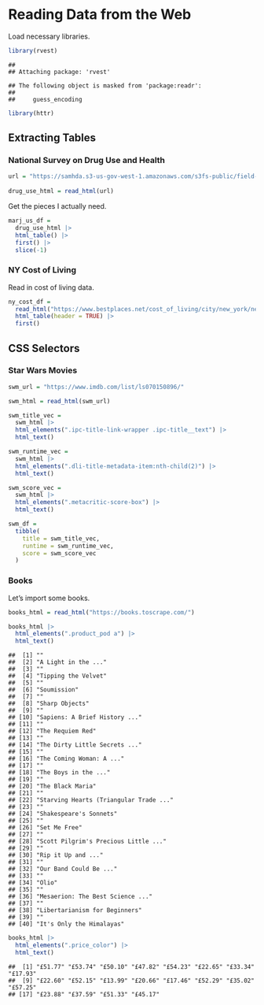 Reading Data from the Web
================

Load necessary libraries.

``` r
library(rvest)
```

    ## 
    ## Attaching package: 'rvest'

    ## The following object is masked from 'package:readr':
    ## 
    ##     guess_encoding

``` r
library(httr)
```

## Extracting Tables

### National Survey on Drug Use and Health

``` r
url = "https://samhda.s3-us-gov-west-1.amazonaws.com/s3fs-public/field-uploads/2k15StateFiles/NSDUHsaeShortTermCHG2015.htm"
  
drug_use_html = read_html(url)
```

Get the pieces I actually need.

``` r
marj_us_df = 
  drug_use_html |> 
  html_table() |> 
  first() |> 
  slice(-1)
```

### NY Cost of Living

Read in cost of living data.

``` r
ny_cost_df = 
  read_html("https://www.bestplaces.net/cost_of_living/city/new_york/new_york") |> 
  html_table(header = TRUE) |> 
  first()
```

## CSS Selectors

### Star Wars Movies

``` r
swm_url = "https://www.imdb.com/list/ls070150896/"

swm_html = read_html(swm_url)
```

``` r
swm_title_vec = 
  swm_html |> 
  html_elements(".ipc-title-link-wrapper .ipc-title__text") |> 
  html_text()

swm_runtime_vec = 
  swm_html |> 
  html_elements(".dli-title-metadata-item:nth-child(2)") |> 
  html_text()

swm_score_vec = 
  swm_html |> 
  html_elements(".metacritic-score-box") |> 
  html_text()

swm_df = 
  tibble(
    title = swm_title_vec, 
    runtime = swm_runtime_vec, 
    score = swm_score_vec
  )
```

### Books

Let’s import some books.

``` r
books_html = read_html("https://books.toscrape.com/")

books_html |> 
  html_elements(".product_pod a") |> 
  html_text()
```

    ##  [1] ""                                     
    ##  [2] "A Light in the ..."                   
    ##  [3] ""                                     
    ##  [4] "Tipping the Velvet"                   
    ##  [5] ""                                     
    ##  [6] "Soumission"                           
    ##  [7] ""                                     
    ##  [8] "Sharp Objects"                        
    ##  [9] ""                                     
    ## [10] "Sapiens: A Brief History ..."         
    ## [11] ""                                     
    ## [12] "The Requiem Red"                      
    ## [13] ""                                     
    ## [14] "The Dirty Little Secrets ..."         
    ## [15] ""                                     
    ## [16] "The Coming Woman: A ..."              
    ## [17] ""                                     
    ## [18] "The Boys in the ..."                  
    ## [19] ""                                     
    ## [20] "The Black Maria"                      
    ## [21] ""                                     
    ## [22] "Starving Hearts (Triangular Trade ..."
    ## [23] ""                                     
    ## [24] "Shakespeare's Sonnets"                
    ## [25] ""                                     
    ## [26] "Set Me Free"                          
    ## [27] ""                                     
    ## [28] "Scott Pilgrim's Precious Little ..."  
    ## [29] ""                                     
    ## [30] "Rip it Up and ..."                    
    ## [31] ""                                     
    ## [32] "Our Band Could Be ..."                
    ## [33] ""                                     
    ## [34] "Olio"                                 
    ## [35] ""                                     
    ## [36] "Mesaerion: The Best Science ..."      
    ## [37] ""                                     
    ## [38] "Libertarianism for Beginners"         
    ## [39] ""                                     
    ## [40] "It's Only the Himalayas"

``` r
books_html |> 
  html_elements(".price_color") |> 
  html_text()
```

    ##  [1] "£51.77" "£53.74" "£50.10" "£47.82" "£54.23" "£22.65" "£33.34" "£17.93"
    ##  [9] "£22.60" "£52.15" "£13.99" "£20.66" "£17.46" "£52.29" "£35.02" "£57.25"
    ## [17] "£23.88" "£37.59" "£51.33" "£45.17"
